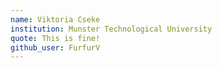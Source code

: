 ```yaml
---
name: Viktoria Cseke
institution: Munster Technological University
quote: This is fine!
github_user: FurfurV
---
```


